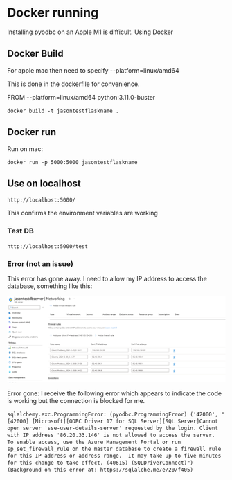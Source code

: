 # Docker running

Installing pyodbc on an Apple M1 is difficult. Using Docker

## Docker Build
For apple mac then need to specify  --platform=linux/amd64 

This is done in the dockerfile for convenience. 

FROM --platform=linux/amd64  python:3.11.0-buster
```
docker build -t jasontestflaskname .
```
## Docker run

Run on mac:  
```
docker run -p 5000:5000 jasontestflaskname
```
## Use on localhost
```
http://localhost:5000/
```
This confirms the environment variables are working

### Test DB
```
http://localhost:5000/test
```
### Error (not an issue)
This error has gone away. I need to allow my IP address to access the database, something like this:

![img.png](img.png)

Error gone:
I receive the following error which appears to indicate the code is working but the connection is blocked for me.

```
sqlalchemy.exc.ProgrammingError: (pyodbc.ProgrammingError) ('42000', "[42000] [Microsoft][ODBC Driver 17 for SQL Server][SQL Server]Cannot open server 'sse-user-details-server' requested by the login. Client with IP address '86.20.33.146' is not allowed to access the server.  To enable access, use the Azure Management Portal or run sp_set_firewall_rule on the master database to create a firewall rule for this IP address or address range.  It may take up to five minutes for this change to take effect. (40615) (SQLDriverConnect)")
(Background on this error at: https://sqlalche.me/e/20/f405)
```
